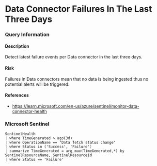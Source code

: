 # Data Connector Failures In The Last Three Days
### Query Information
#### Description
Detect latest failure events per Data connector in the last three days.
#### Risk
Failures in Data connectors mean that no data is being ingested thus no potential alerts will be triggered.
#### References
- https://learn.microsoft.com/en-us/azure/sentinel/monitor-data-connector-health
### Microsoft Sentinel
```kusto
SentinelHealth
| where TimeGenerated > ago(3d)
| where OperationName == 'Data fetch status change'
| where Status in ('Success', 'Failure')
| summarize TimeGenerated = arg_max(TimeGenerated,*) by SentinelResourceName, SentinelResourceId
| where Status == 'Failure'
```

